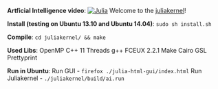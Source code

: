 **Artficial Intelligence video**:
[![Julia](http://img.youtube.com/vi/GnBAp90lwcc/0.jpg)](http://www.youtube.com/watch?v=GnBAp90lwcc)
Welcome to the [juliakernel](http://juliabot.com/julia/)\!

**Install (testing on Ubuntu 13.10 and Ubuntu 14.04)**:
`sudo sh install.sh`

**Compile**:
`cd juliakernel/ && make`

**Used Libs**:
OpenMP
C++ 11 Threads
g++
FCEUX 2.2.1
Make
Cairo
GSL
Prettyprint

**Run in Ubuntu**:
Run GUI - `firefox ./julia-html-gui/index.html`
Run Juliakernel - `./juliakernel/build/ai.run`




